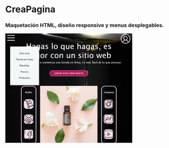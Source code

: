 # CreaPagina

### Maquetación HTML, diseño responsive y menus desplegables.


<img src="./readme.png" alt="imagen readme" width="400px">